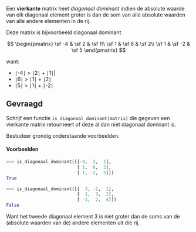 Een **vierkante** matrix heet *diagonaal dominant* indien de absolute waarde van elk diagonaal element groter is dan de som van alle absolute waarden van alle andere elementen in de rij.

Deze matrix is bijvoorbeeld diagonaal dominant

$$
\begin{pmatrix}
\sf -4 & \sf 2 & \sf 1\\
\sf 1 & \sf 6 & \sf 2\\
\sf 1 & \sf -2 & \sf 5
\end{pmatrix}
$$

want:
- ∣-4∣ > ∣2∣ + ∣1∣|
- ∣6∣ > ∣1∣ + ∣2∣
- ∣5∣ > ∣1∣ + ∣-2∣


## Gevraagd
Schrijf een functie `is_diagonaal_dominant(matrix)` die gegeven een vierkante matrix retourneert of deze al dan niet diagonaal dominant is.

Bestudeer grondig onderstaande voorbeelden.

#### Voorbeelden

```python
>>> is_diagonaal_dominant([[-4,  2,  1],
                           [ 1,  6,  2],
                           [ 1, -2,  5]])
True
```


```python
>>> is_diagonaal_dominant([[  3, -2,  1],
                           [  1,  3,  2],
                           [ -1,  2,  4]])
False
```
Want het tweede diagonaal element 3 is niet groter dan de soms van de (absolute waarden van de) andere elementen uit die rij. 